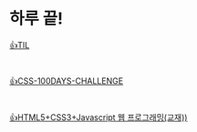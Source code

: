 # 하루 끝!
[👍TIL](https://github.com/trick-dotcom/TIL/tree/main/TIL)
#
[👍CSS-100DAYS-CHALLENGE](https://github.com/trick-dotcom/TIL/tree/main/CSS%20100DAYS%20CHALLENGE)
#
[👍HTML5+CSS3+Javascript 웹 프로그래밍(교재))](https://github.com/trick-dotcom/TIL/tree/main/CLASS-OFFLINE)